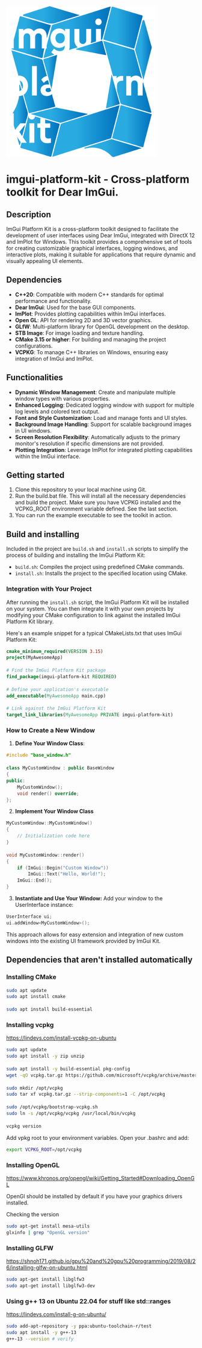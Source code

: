 
<img src="./imgui-platform-kit/resources/images/logo-bg.png" alt="logo" width="400" height="400">


imgui-platform-kit - Cross-platform toolkit for Dear ImGui.
===============================================


## Description
ImGui Platform Kit is a cross-platform toolkit designed to facilitate the development of user interfaces using Dear ImGui, integrated with DirectX 12 and ImPlot for Windows. This toolkit provides a comprehensive set of tools for creating customizable graphical interfaces, logging windows, and interactive plots, making it suitable for applications that require dynamic and visually appealing UI elements.

## Dependencies
- **C++20**: Compatible with modern C++ standards for optimal performance and functionality.
- **Dear ImGui**: Used for the base GUI components.
- **ImPlot**: Provides plotting capabilities within ImGui interfaces.
- **Open GL**: API for rendering 2D and 3D vector graphics.
- **GLfW**: Multi-platform library for OpenGL development on the desktop.
- **STB Image**: For image loading and texture handling.
- **CMake 3.15 or higher**: For building and managing the project configurations.
- **VCPKG**: To manage C++ libraries on Windows, ensuring easy integration of ImGui and ImPlot.

## Functionalities
- **Dynamic Window Management**: Create and manipulate multiple window types with various properties.
- **Enhanced Logging**: Dedicated logging window with support for multiple log levels and colored text output.
- **Font and Style Customization**: Load and manage fonts and UI styles.
- **Background Image Handling**: Support for scalable background images in UI windows.
- **Screen Resolution Flexibility**: Automatically adjusts to the primary monitor's resolution if specific dimensions are not provided.
- **Plotting Integration**: Leverage ImPlot for integrated plotting capabilities within the ImGui interface.

## Getting started

1. Clone this repository to your local machine using Git.
2. Run the build.bat file. This will install all the necessary dependencies and build the project. Make sure you have VCPKG installed and the VCPKG_ROOT environment variable defined. See the last section.
3. You can run the example executable to see the toolkit in action.

## Build and installing

Included in the project are ```build.sh``` and ```install.sh``` scripts to simplify the process of building and installing the ImGui Platform Kit:
- ```build.sh```: Compiles the project using predefined CMake commands.
- ```install.sh```: Installs the project to the specified location using CMake.

### Integration with Your Project
After running the ```install.sh``` script, the ImGui Platform Kit will be installed on your system. You can then integrate it with your own projects by modifying your CMake configuration to link against the installed ImGui Platform Kit library.

Here's an example snippet for a typical CMakeLists.txt that uses ImGui Platform Kit:

```cmake
cmake_minimum_required(VERSION 3.15)
project(MyAwesomeApp)

# Find the ImGui Platform Kit package
find_package(imgui-platform-kit REQUIRED)

# Define your application's executable
add_executable(MyAwesomeApp main.cpp)

# Link against the ImGui Platform Kit
target_link_libraries(MyAwesomeApp PRIVATE imgui-platform-kit)
```

### How to Create a New Window

1. **Define Your Window Class**:
 ```cpp
 #include "base_window.h"

 class MyCustomWindow : public BaseWindow 
 {
 public:
     MyCustomWindow();
     void render() override;
 };
 ```
2. **Implement Your Window Class**
```cpp
MyCustomWindow::MyCustomWindow() 
{
    // Initialization code here
}

void MyCustomWindow::render() 
{
    if (ImGui::Begin("Custom Window")) 
        ImGui::Text("Hello, World!");
    ImGui::End();
}
 ```
3. **Instantiate and Use Your Window:**
Add your window to the UserInterface instance:
```cpp
UserInterface ui;
ui.addWindow<MyCustomWindow>();
```
This approach allows for easy extension and integration of new custom windows into the existing UI framework provided by ImGui Kit.

## Dependencies that aren't installed automatically

### Installing CMake

```bash
sudo apt update
sudo apt install cmake

sudo apt install build-essential
```

### Installing vcpkg

https://lindevs.com/install-vcpkg-on-ubuntu

```bash
sudo apt update
sudo apt install -y zip unzip

sudo apt install -y build-essential pkg-config
wget -qO vcpkg.tar.gz https://github.com/microsoft/vcpkg/archive/master.tar.gz

sudo mkdir /opt/vcpkg
sudo tar xf vcpkg.tar.gz --strip-components=1 -C /opt/vcpkg

sudo /opt/vcpkg/bootstrap-vcpkg.sh
sudo ln -s /opt/vcpkg/vcpkg /usr/local/bin/vcpkg

vcpkg version
```

Add vpkg root to your environment variables. Open your .bashrc and add:

```bash
export VCPKG_ROOT=/opt/vcpkg
```

### Installing OpenGL

https://www.khronos.org/opengl/wiki/Getting_Started#Downloading_OpenGL

OpenGl should be installed by default if you have your graphics drivers installed.

Checking the version

```bash
sudo apt-get install mesa-utils
glxinfo | grep "OpenGL version"
```

### Installing GLFW

https://shnoh171.github.io/gpu%20and%20gpu%20programming/2019/08/26/installing-glfw-on-ubuntu.html

```bash
sudo apt-get install libglfw3
sudo apt-get install libglfw3-dev
```

### Using g++ 13 on Ubuntu 22.04 for stuff like std::ranges

https://lindevs.com/install-g-on-ubuntu/

```bash
sudo add-apt-repository -y ppa:ubuntu-toolchain-r/test
sudo apt install -y g++-13
g++-13 --version # verify
```

